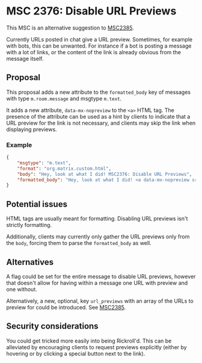 # MSC 2376: Disable URL Previews
This MSC is an alternative suggestion to [MSC2385](https://github.com/matrix-org/matrix-doc/pull/2385).

Currently URLs posted in chat give a URL preview. Sometimes, for example with bots, this can be
unwanted. For instance if a bot is posting a message with a lot of links, or the content of the link
is already obvious from the message itself.

## Proposal
This proposal adds a new attribute to the `formatted_body` key of messages with type
`m.room.message` and msgtype `m.text`.

It adds a new attribute, `data-mx-nopreview` to the `<a>` HTML tag. The presence of the attribute
can be used as a hint by clients to indicate that a URL preview for the link is not necessary, and
clients may skip the link when displaying previews.

### Example
```json
{
	"msgtype": "m.text",
	"format": "org.matrix.custom.html",
	"body": "Hey, look at what I did! MSC2376: Disable URL Previews",
	"formatted_body": "Hey, look at what I did! <a data-mx-nopreview src=\"https://github.com/matrix-org/matrix-doc/pull/2376\">MSC2376: Disable URL Previews</a>"
}
```

## Potential issues
HTML tags are usually meant for formatting. Disabling URL previews isn't strictly formatting.

Additionally, clients may currently only gather the URL previews only from the `body`, forcing them
to parse the `formatted_body` as well.

## Alternatives
A flag could be set for the entire message to disable URL previews, however that doesn't allow for
having within a message one URL with preview and one without.

Alternatively, a new, optional, key `url_previews` with an array of the URLs to preview for could be
introduced. See [MSC2385](https://github.com/matrix-org/matrix-doc/pull/2385).

## Security considerations
You could get tricked more easily into being Rickroll'd. This can be alleviated by encouraging
clients to request previews explicitly (either by hovering or by clicking a special button next to
the link).
